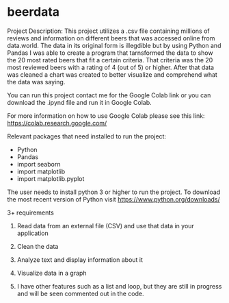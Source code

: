 # beerdata
Project Description:
This project utilizes a .csv file containing millions of reviews and information on different beers that was accessed online from data.world. The data in its original form is illegdible but by using Python and Pandas I was able to create a program that tarnsformed the data to show the 20 most rated beers that fit a certain criteria. That criteria was the 20 most reviewed beers with a rating of 4 (out of 5) or higher. After that data was cleaned a chart was created to better visualize and comprehend what the data was saying.

You can run this project contact me for the Google Colab link or you can download the .ipynd file and run it in Google Colab.

For more information on how to use Google Colab please see this link: https://colab.research.google.com/

Relevant packages that need installed to run the project:
- Python
- Pandas
- import seaborn 
- import matplotlib
- import matplotlib.pyplot

The user needs to install python 3 or higher to run the project. To download the most recent version of Python visit https://www.python.org/downloads/

3+ requirements
1. Read data from an external file (CSV) and use that data in your application

2. Clean the data

3. Analyze text and display information about it

4. Visualize data in a graph

5. I have other features such as a list and loop, but they are still in progress and will be seen commented out in the code.
